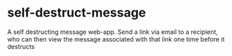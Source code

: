 # self-destruct-message
A self destructing message web-app. Send a link via email to a recipient, who can then view the message associated with that link one time before it destructs
